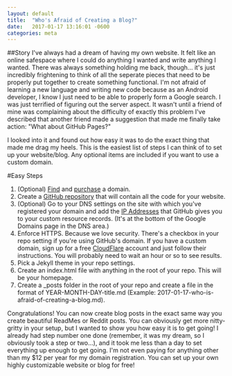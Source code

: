 ```yaml
---
layout: default
title:  "Who's Afraid of Creating a Blog?"
date:   2017-01-17 13:16:01 -0600
categories: meta
---
```

##Story
I've always had a dream of having my own website. It felt like an online safespace where I could do anything I wanted and write anything I wanted. There was always something holding me back, though... it's just incredibly frightening to think of all the seperate pieces that need to be properly put together to create something functional. I'm not afraid of learning a new language and writing new code because as an Android developer, I know I just need to be able to properly form a Google search. I was just terrified of figuring out the server aspect. It wasn't until a friend of mine was complaining about the difficulty of exactly this problem I've described that another friend made a suggestion that made me finally take action: "What about GitHub Pages?"

I looked into it and found out how easy it was to do the exact thing that made me drag my heels. This is the easiest list of steps I can think of to set up your website/blog. Any optional items are included if you want to use a custom domain.

#Easy Steps
1. (Optional) [Find](https://domainr.com/) and [purchase](https://domains.google/) a domain.
2. Create a [GitHub repository](https://pages.github.com/) that will contain all the code for your website.
3. (Optional) Go to your DNS settings on the site with which you've registered your domain and add the [IP Addresses](https://help.github.com/articles/setting-up-an-apex-domain/#configuring-a-records-with-your-dns-provider) that GitHub gives you to your custom resource records. (It's at the bottom of the Google Domains page in the DNS area.)
4. Enforce HTTPS. Because we love security. There's a checkbox in your repo setting if you're using GitHub's domain. If you have a custom domain, sign up for a free [CloudFlare](https://www.cloudflare.com/) account and just follow their instructions. You will probably need to wait an hour or so to see results.
5. Pick a Jekyll theme in your repo settings.
6. Create an index.html file with anything in the root of your repo. This will be your homepage.
7. Create a \_posts folder in the root of your repo and create a file in the format of YEAR-MONTH-DAY-title.md (Example: 2017-01-17-who-is-afraid-of-creating-a-blog.md).

Congratulations! You can now create blog posts in the exact same way you create beautiful ReadMes or Reddit posts. You can obviously get more nitty-gritty in your setup, but I wanted to show you how easy it is to get going! I already had step number one done (remember, it was my dream, so I obviously took a step or two...), and it took me less than a day to set everything up enough to get going. I'm not even paying for anything other than my $12 per year for my domain registration. You can set up your own highly customizable website or blog for free!
